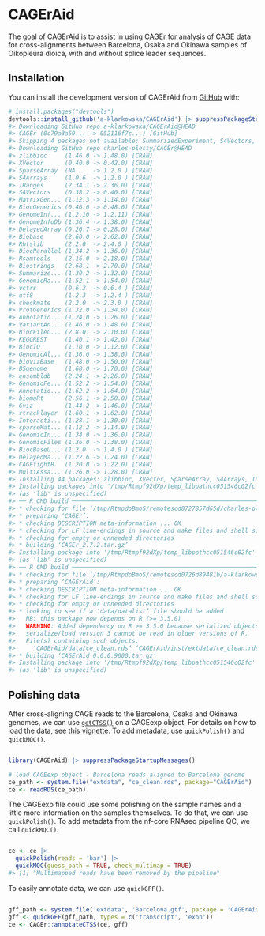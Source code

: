 
<!-- README.md is generated from README.Rmd. Please edit that file -->

# CAGErAid

<!-- badges: start -->
<!-- badges: end -->

The goal of CAGErAid is to assist in using
[CAGEr](https://rdrr.io/bioc/CAGEr/) for analysis of CAGE data for
cross-alignments between Barcelona, Osaka and Okinawa samples of
Oikopleura dioica, with and without splice leader sequences.

## Installation

You can install the development version of CAGErAid from
[GitHub](https://github.com/) with:

``` r
# install.packages("devtools")
devtools::install_github('a-klarkowska/CAGErAid') |> suppressPackageStartupMessages()
#> Downloading GitHub repo a-klarkowska/CAGErAid@HEAD
#> CAGEr (0c79a3a59... -> 052116f7c...) [GitHub]
#> Skipping 4 packages not available: SummarizedExperiment, S4Vectors, rtracklayer, BiocGenerics
#> Downloading GitHub repo charles-plessy/CAGEr@HEAD
#> zlibbioc     (1.46.0 -> 1.48.0) [CRAN]
#> XVector      (0.40.0 -> 0.42.0) [CRAN]
#> SparseArray  (NA     -> 1.2.0 ) [CRAN]
#> S4Arrays     (1.0.6  -> 1.2.0 ) [CRAN]
#> IRanges      (2.34.1 -> 2.36.0) [CRAN]
#> S4Vectors    (0.38.2 -> 0.40.0) [CRAN]
#> MatrixGen... (1.12.3 -> 1.14.0) [CRAN]
#> BiocGenerics (0.46.0 -> 0.48.0) [CRAN]
#> GenomeInf... (1.2.10 -> 1.2.11) [CRAN]
#> GenomeInfoDb (1.36.4 -> 1.38.0) [CRAN]
#> DelayedArray (0.26.7 -> 0.28.0) [CRAN]
#> Biobase      (2.60.0 -> 2.62.0) [CRAN]
#> Rhtslib      (2.2.0  -> 2.4.0 ) [CRAN]
#> BiocParallel (1.34.2 -> 1.36.0) [CRAN]
#> Rsamtools    (2.16.0 -> 2.18.0) [CRAN]
#> Biostrings   (2.68.1 -> 2.70.0) [CRAN]
#> Summarize... (1.30.2 -> 1.32.0) [CRAN]
#> GenomicRa... (1.52.1 -> 1.54.0) [CRAN]
#> vctrs        (0.6.3  -> 0.6.4 ) [CRAN]
#> utf8         (1.2.3  -> 1.2.4 ) [CRAN]
#> checkmate    (2.2.0  -> 2.3.0 ) [CRAN]
#> ProtGenerics (1.32.0 -> 1.34.0) [CRAN]
#> Annotatio... (1.24.0 -> 1.26.0) [CRAN]
#> VariantAn... (1.46.0 -> 1.48.0) [CRAN]
#> BiocFileC... (2.8.0  -> 2.10.0) [CRAN]
#> KEGGREST     (1.40.1 -> 1.42.0) [CRAN]
#> BiocIO       (1.10.0 -> 1.12.0) [CRAN]
#> GenomicAl... (1.36.0 -> 1.38.0) [CRAN]
#> biovizBase   (1.48.0 -> 1.50.0) [CRAN]
#> BSgenome     (1.68.0 -> 1.70.0) [CRAN]
#> ensembldb    (2.24.1 -> 2.26.0) [CRAN]
#> GenomicFe... (1.52.2 -> 1.54.0) [CRAN]
#> Annotatio... (1.62.2 -> 1.64.0) [CRAN]
#> biomaRt      (2.56.1 -> 2.58.0) [CRAN]
#> Gviz         (1.44.2 -> 1.46.0) [CRAN]
#> rtracklayer  (1.60.1 -> 1.62.0) [CRAN]
#> Interacti... (1.28.1 -> 1.30.0) [CRAN]
#> sparseMat... (1.12.2 -> 1.14.0) [CRAN]
#> GenomicIn... (1.34.0 -> 1.36.0) [CRAN]
#> GenomicFiles (1.36.0 -> 1.38.0) [CRAN]
#> BiocBaseU... (1.2.0  -> 1.4.0 ) [CRAN]
#> DelayedMa... (1.22.6 -> 1.24.0) [CRAN]
#> CAGEfightR   (1.20.0 -> 1.22.0) [CRAN]
#> MultiAssa... (1.26.0 -> 1.28.0) [CRAN]
#> Installing 44 packages: zlibbioc, XVector, SparseArray, S4Arrays, IRanges, S4Vectors, MatrixGenerics, BiocGenerics, GenomeInfoDbData, GenomeInfoDb, DelayedArray, Biobase, Rhtslib, BiocParallel, Rsamtools, Biostrings, SummarizedExperiment, GenomicRanges, vctrs, utf8, checkmate, ProtGenerics, AnnotationFilter, VariantAnnotation, BiocFileCache, KEGGREST, BiocIO, GenomicAlignments, biovizBase, BSgenome, ensembldb, GenomicFeatures, AnnotationDbi, biomaRt, Gviz, rtracklayer, InteractionSet, sparseMatrixStats, GenomicInteractions, GenomicFiles, BiocBaseUtils, DelayedMatrixStats, CAGEfightR, MultiAssayExperiment
#> Installing packages into '/tmp/Rtmpf92dXp/temp_libpathcc051546c02fc'
#> (as 'lib' is unspecified)
#> ── R CMD build ─────────────────────────────────────────────────────────────────
#> * checking for file ‘/tmp/RtmpdoBmoS/remotescd0727857d65d/charles-plessy-CAGEr-052116f/DESCRIPTION’ ... OK
#> * preparing ‘CAGEr’:
#> * checking DESCRIPTION meta-information ... OK
#> * checking for LF line-endings in source and make files and shell scripts
#> * checking for empty or unneeded directories
#> * building ‘CAGEr_2.7.2.tar.gz’
#> Installing package into '/tmp/Rtmpf92dXp/temp_libpathcc051546c02fc'
#> (as 'lib' is unspecified)
#> ── R CMD build ─────────────────────────────────────────────────────────────────
#> * checking for file ‘/tmp/RtmpdoBmoS/remotescd0726d89481b/a-klarkowska-CAGErAid-eb800be/DESCRIPTION’ ... OK
#> * preparing ‘CAGErAid’:
#> * checking DESCRIPTION meta-information ... OK
#> * checking for LF line-endings in source and make files and shell scripts
#> * checking for empty or unneeded directories
#> * looking to see if a ‘data/datalist’ file should be added
#>   NB: this package now depends on R (>= 3.5.0)
#>   WARNING: Added dependency on R >= 3.5.0 because serialized objects in
#>   serialize/load version 3 cannot be read in older versions of R.
#>   File(s) containing such objects:
#>     ‘CAGErAid/data/ce_clean.rds’ ‘CAGErAid/inst/extdata/ce_clean.rds’
#> * building ‘CAGErAid_0.0.0.9000.tar.gz’
#> Installing package into '/tmp/Rtmpf92dXp/temp_libpathcc051546c02fc'
#> (as 'lib' is unspecified)
```

## Polishing data

After cross-aligning CAGE reads to the Barcelona, Osaka and Okinawa
genomes, we can use
[`getCTSS()`](https://rdrr.io/bioc/CAGEr/man/getCTSS.html) on a CAGEexp
object. For details on how to load the data, see [this
vignette](vignettes/loading.Rmd). To add metadata, use `quickPolish()`
and `quickMQC()`.

``` r

library(CAGErAid) |> suppressPackageStartupMessages()

# load CAGEexp object - Barcelona reads aligned to Barcelona genome
ce_path <- system.file("extdata", "ce_clean.rds", package="CAGErAid")
ce <- readRDS(ce_path)
```

The CAGEexp file could use some polishing on the sample names and a
little more information on the samples themselves. To do that, we can
use `quickPolish()`. To add metadata from the nf-core RNAseq pipeline
QC, we call `quickMQC()`.

``` r

ce <- ce |> 
  quickPolish(reads = 'bar') |> 
  quickMQC(guess_path = TRUE, check_multimap = TRUE)
#> [1] "Multimapped reads have been removed by the pipeline"
```

To easily annotate data, we can use `quickGFF()`.

``` r

gff_path <- system.file('extdata', 'Barcelona.gtf', package = 'CAGErAid')
gff <- quickGFF(gff_path, types = c('transcript', 'exon'))
ce <- CAGEr::annotateCTSS(ce, gff)
```
